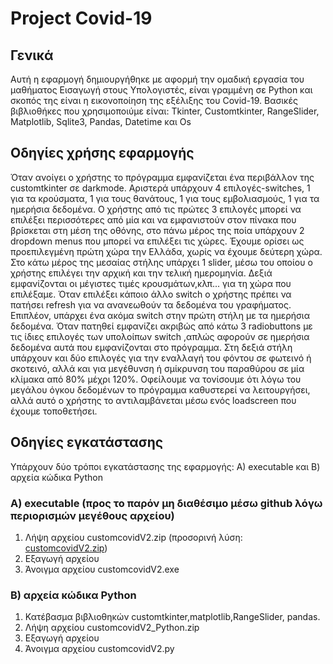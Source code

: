 # Project Covid-19

## Γενικά
Αυτή η εφαρμογή δημιουργήθηκε με αφορμή την ομαδική εργασία του μαθήματος Εισαγωγή στους Υπολογιστές, είναι γραμμένη σε Python και σκοπός της είναι η εικονοποίηση της εξέλιξης του Covid-19. Βασικές βιβλιοθήκες που χρησιμοποιύμε είναι: Tkinter, Customtkinter, RangeSlider, Matplotlib, Sqlite3, Pandas, Datetime και Os

## Οδηγίες χρήσης εφαρμογής
Όταν ανοίγει ο χρήστης το πρόγραμμα εμφανίζεται ένα περιβάλλον της customtkinter σε darkmode. Αριστερά υπάρχουν 4 επιλογές-switches, 1 για τα κρούσματα, 1 για
τους θανάτους, 1 για τους εμβολιασμούς, 1 για τα ημερήσια δεδομένα. Ο χρήστης από τις πρώτες 3 επιλογές μπορεί να επιλέξει περισσότερες από μία και να
εμφανιστούν στον πίνακα που βρίσκεται στη μέση της οθόνης, στο πάνω μέρος της ποία υπάρχουν 2 dropdown menus που μπορεί να επιλέξει τις χώρες. Έχουμε ορίσει
ως προεπιλεγμένη πρώτη χώρα την Ελλάδα, χωρίς να έχουμε δεύτερη χώρα. Στο κάτω μέρος της μεσαίας στήλης υπάρχει 1 slider, μέσω του οποίου ο χρήστης επιλέγει την
αρχική και την τελική ημερομηνία. Δεξιά εμφανίζονται οι μέγιστες τιμές κρουσμάτων,κλπ... για τη χώρα που επιλέξαμε. Όταν επιλέξει κάποιο άλλο switch ο
χρήστης πρέπει να πατήσει refresh για να ανανεωθούν τα δεδομένα του γραφήματος. Επιπλέον, υπάρχει ένα ακόμα switch στην πρώτη στήλη με τα ημερήσια δεδομένα.
Όταν πατηθεί εμφανίζει ακριβώς από κάτω 3 radiobuttons με τις ίδιες επιλογές των υπολοίπων switch ,απλώς αφορούν σε ημερήσια δεδομένα αυτά που εμφανίζονται
στο πρόγραμμα. Στη δεξιά στήλη υπάρχουν και δύο επιλογές για την εναλλαγή του φόντου σε φωτεινό ή σκοτεινό, αλλά και για μεγέθυνση ή σμίκρυνση του παραθύρου
σε μία κλίμακα από 80% μέχρι 120%. Οφείλουμε να τονίσουμε ότι λόγω του μεγάλου όγκου δεδομένων το πρόγραμμα καθυστερεί να λειτουργήσει, αλλά αυτό ο χρήστης
το αντιλαμβάνεται μέσω ενός loadscreen που έχουμε τοποθετήσει.

## Οδηγίες εγκατάστασης
Υπάρχουν δύο τρόποι εγκατάστασης της εφαρμογής: Α) executable και Β) αρχεία κώδικα Python

### A) executable (προς το παρόν μη διαθέσιμο μέσω github λόγω περιορισμών μεγέθους αρχείου)
1. Λήψη αρχείου customcovidV2.zip (προσορινή λύση: [customcovidV2.zip](https://drive.google.com/file/d/1BY2fnam-CRK8390DtQjyOmQPwtAwEBhR/view?usp=sharing))
2. Εξαγωγή αρχείου
3. Άνοιγμα αρχείου customcovidV2.exe

### B) αρχεία κώδικα Python
1. Κατέβασμα βιβλιοθηκών customtkinter,matplotlib,RangeSlider, pandas.
2. Λήψη αρχείου customcovidV2_Python.zip
3. Εξαγωγή αρχείου
4. Άνοιγμα αρχείου customcovidV2.py
